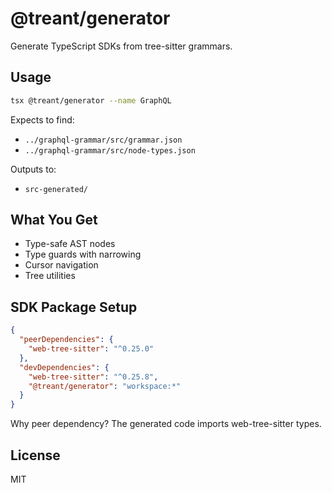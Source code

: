 # @treant/generator

Generate TypeScript SDKs from tree-sitter grammars.

## Usage

```bash
tsx @treant/generator --name GraphQL
```

Expects to find:
- `../graphql-grammar/src/grammar.json`
- `../graphql-grammar/src/node-types.json`

Outputs to:
- `src-generated/`

## What You Get

- Type-safe AST nodes
- Type guards with narrowing
- Cursor navigation
- Tree utilities

## SDK Package Setup

```json
{
  "peerDependencies": {
    "web-tree-sitter": "^0.25.0"
  },
  "devDependencies": {
    "web-tree-sitter": "^0.25.8",
    "@treant/generator": "workspace:*"
  }
}
```

Why peer dependency? The generated code imports web-tree-sitter types.

## License

MIT